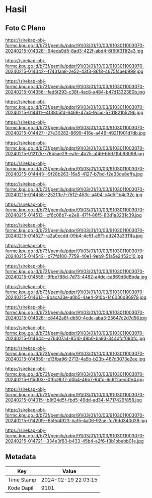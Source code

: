 # Hasil

## Foto C Plano

https://sirekap-obj-formc.kpu.go.id/b73f/pemilu/pdpr/91/03/01/10/03/9103011003070-20240215-014328--94eda9d5-8ad3-422f-abd4-6f60f311f2a3.jpg

https://sirekap-obj-formc.kpu.go.id/b73f/pemilu/pdpr/91/03/01/10/03/9103011003070-20240215-014342--f7431aa8-2e52-43f3-86f8-4675f4aeb999.jpg

https://sirekap-obj-formc.kpu.go.id/b73f/pemilu/pdpr/91/03/01/10/03/9103011003070-20240215-014356--fed5f293-c38f-4ac8-a484-b47d1332380b.jpg

https://sirekap-obj-formc.kpu.go.id/b73f/pemilu/pdpr/91/03/01/10/03/9103011003070-20240215-014411--4f3805fd-6466-47a4-9c5d-57d1821b529b.jpg

https://sirekap-obj-formc.kpu.go.id/b73f/pemilu/pdpr/91/03/01/10/03/9103011003070-20240215-014427--27e30282-8699-416e-a446-49211901d7db.jpg

https://sirekap-obj-formc.kpu.go.id/b73f/pemilu/pdpr/91/03/01/10/03/9103011003070-20240215-012125--76b5ae29-ea1e-4b25-af46-65971bb93098.jpg

https://sirekap-obj-formc.kpu.go.id/b73f/pemilu/pdpr/91/03/01/10/03/9103011003070-20240215-014443--9f28b263-16a5-4127-b7bd-f2e33de8effa.jpg

https://sirekap-obj-formc.kpu.go.id/b73f/pemilu/pdpr/91/03/01/10/03/9103011003070-20240215-014458--2521ffe7-7512-453c-a404-c4d5f1b4c32c.jpg

https://sirekap-obj-formc.kpu.go.id/b73f/pemilu/pdpr/91/03/01/10/03/9103011003070-20240215-014513--cf6c08b7-e2e8-471f-86f5-80d1a3231c39.jpg

https://sirekap-obj-formc.kpu.go.id/b73f/pemilu/pdpr/91/03/01/10/03/9103011003070-20240215-014527--a2a0ccdd-09b4-4e51-a9f1-dd243a3311fa.jpg

https://sirekap-obj-formc.kpu.go.id/b73f/pemilu/pdpr/91/03/01/10/03/9103011003070-20240215-014542--c77fd100-7759-40e1-9eb9-51a5e2452c10.jpg

https://sirekap-obj-formc.kpu.go.id/b73f/pemilu/pdpr/91/03/01/10/03/9103011003070-20240215-014559--9fbe788d-7d73-4482-a4dc-ca869d6d8bda.jpg

https://sirekap-obj-formc.kpu.go.id/b73f/pemilu/pdpr/91/03/01/10/03/9103011003070-20240215-014613--8baca33e-a0b5-4ae4-910b-146036d86979.jpg

https://sirekap-obj-formc.kpu.go.id/b73f/pemilu/pdpr/91/03/01/10/03/9103011003070-20240215-014628--c8442a6f-db50-4cdc-aba3-25647c2d7d56.jpg

https://sirekap-obj-formc.kpu.go.id/b73f/pemilu/pdpr/91/03/01/10/03/9103011003070-20240215-014644--a76d07a4-8510-49b0-ba93-344dfcf090fc.jpg

https://sirekap-obj-formc.kpu.go.id/b73f/pemilu/pdpr/91/03/01/10/03/9103011003070-20240215-014659--e13fba96-2713-4a5b-b23b-467d3073e2ee.jpg

https://sirekap-obj-formc.kpu.go.id/b73f/pemilu/pdpr/91/03/01/10/03/9103011003070-20240215-015003--0f6c9bf7-d0b4-46b7-94fd-6c6f2aed3fe4.jpg

https://sirekap-obj-formc.kpu.go.id/b73f/pemilu/pdpr/91/03/01/10/03/9103011003070-20240215-014015--b8f24d5f-fbd5-49dd-ad34-f4717429f858.jpg

https://sirekap-obj-formc.kpu.go.id/b73f/pemilu/pdpr/91/03/01/10/03/9103011003070-20240215-014209--659d4923-baf5-4a06-92ae-fc76dd340d39.jpg

https://sirekap-obj-formc.kpu.go.id/b73f/pemilu/pdpr/91/03/01/10/03/9103011003070-20240215-014721--334e3f63-b433-45b4-a2f6-f3b1bbebb01e.jpg


## Metadata

| Key        | Value               |
| ---------- | ------------------- |
| Time Stamp | 2024-02-19 22:03:15 |
| Kode Dapil | 9101                |



